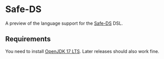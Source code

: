 # Safe-DS

A preview of the language support for the [Safe-DS][safe-ds-repo] DSL.

## Requirements

You need to install [OpenJDK 17 LTS](https://adoptium.net/temurin/releases). Later releases should also work fine.

[safe-ds-repo]: https://github.com/lars-reimann/safe-data-science

